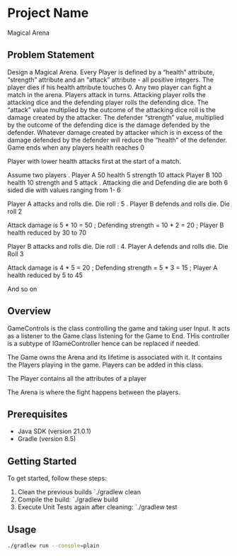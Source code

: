 # Project Name

Magical Arena

## Problem Statement

Design a Magical Arena. Every Player is defined by a “health” attribute, “strength” attribute and an “attack” attribute - all positive integers. The player dies if his health attribute touches 0. 
Any two player can fight a match in the arena. Players attack in turns. Attacking player rolls the attacking dice and the defending player rolls the defending dice. The “attack”  value multiplied by the outcome of the  attacking dice roll is the damage created by the attacker. The defender “strength” value, multiplied by the outcome of the defending dice is the damage defended by the defender. Whatever damage created by attacker which is in excess of the damage defended by the defender will reduce the “health” of the defender. Game ends when any players health reaches 0

Player with lower health attacks first at the start of a match. 

Assume two players . Player A 50 health 5 strength 10 attack Player B 100 health 10 strength and 5 attack . Attacking die and Defending die are both 6 sided die with values ranging from 1- 6

Player A attacks and rolls die. Die roll : 5 . Player B defends and rolls die. Die roll 2

Attack damage is 5 * 10 = 50 ; Defending strength = 10 * 2 = 20 ; Player B health reduced by 30 to 70

Player B attacks and rolls die. Die roll : 4. Player A defends and rolls die. Die Roll 3

Attack damage is 4 * 5 = 20 ; Defending strength = 5 * 3 = 15 ; Player A health reduced by 5 to 45

And so on

## Overview

GameControls is the class controlling the game and taking user Input. It acts as a listener to the Game class listening for the Game to End. THis controller is a subtype of IGameController hence can be replaced if needed.

The Game owns the Arena and its lifetime is associated with it. It contains the Players playing in the game. Players can be added in this class.

The Player contains all the attributes of a player

The Arena is where the fight happens between the players.

## Prerequisites

- Java SDK (version 21.0.1)
- Gradle (version 8.5)

## Getting Started

To get started, follow these steps:

1. Clean the previous builds `./gradlew clean
2. Compile the build: `./gradlew build 
3. Execute Unit Tests again after cleaning: `./gradlew test

## Usage


```bash
./gradlew run --console=plain
